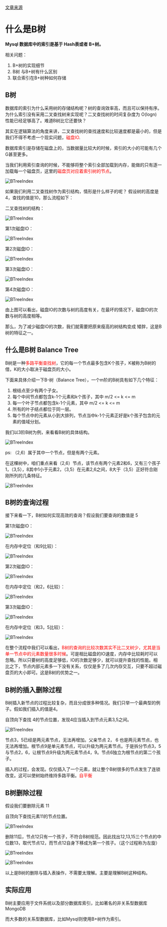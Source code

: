 
[文章来源](https://juejin.im/post/5c31f64c6fb9a049ac794ffc)

# 什么是B树

**Mysql 数据库中的索引是基于 Hash表或者 B+树。**

相关问题：

1. B+树的实现细节
2. B树 与B+树有什么区别
3. 联合索引在B+树种如何存储

## B树

数据库的索引为什么采用树的存储结构呢？树的查询效率高，而且可以保持有序。为什么索引没有采用二叉查找树来实现呢？二叉查找树的时间复杂度为 O(logn) 性能已经足够高了。难道B树比它还要快？


其实在逻辑算法的角度来讲，二叉查找树的查找速度和比较速度都是最小的，但是我们不得不考虑一个现实问题，<font color = 'red'>磁盘IO</font>.

数据库索引是存储在磁盘上的，当数据量比较大的时候，索引的大小的可能有几个G甚至更多。

当我们利用索引查询的时候，不能够将整个索引全部加载到内存，能做的只有逐一加载每一个磁盘页，这里的<font color = 'red'>磁盘页对应着索引树的节点</font>。

![BTreeIndex](../images/BTree-1.png)

如果我们利用二叉查找树作为索引结构，情形是什么样子的呢？ 假设树的高度是4，查找的值是10，那么流程如下：

二叉查找树的结构：


![BTreeIndex](../images/BTree-2.png)

第1次磁盘IO：

![BTreeIndex](../images/BTree-3.png)

第2次磁盘IO：

![BTreeIndex](../images/BTree-4.png)


第3次磁盘IO：

![BTreeIndex](../images/BTree-5.png)

第4次磁盘IO：


![BTreeIndex](../images/BTree-6.png)


由上图可以看出，磁盘IO的次数与树的高度有关，在最坏的情况下，磁盘IO的次数与树的高度相等。

那么，为了减少磁盘IO的次数，我们就需要把原来瘦高的树结构变成 矮胖，这是B树的特征之一。

## 什么是B树 Balance Tree

B树是一种<font color='red'>多路平衡查找树</font>，它的每一个节点最多包含K个孩子，K被称为B树的借，K的大小取决于磁盘页的大小。


下面来具体介绍一下B-树（Balance Tree），一个m阶的B树具有如下几个特征：

1. 根结点至少有两个子女。
2. 每个中间节点都包含k-1个元素和k个孩子，其中 m/2 <= k <= m
3. 每一个叶子节点都包含k-1个元素，其中 m/2 <= k <= m
4. 所有的叶子结点都位于同一层。
5. 每个节点中的元素从小到大排列，节点当中k-1个元素正好是k个孩子包含的元素的值域分划。

我们以3阶B树为例，来看看B树的具体结构。

![BTreeIndex](../images/BTree-7.png)

ps: （2,6）属于其中一个节点，但是有两个元素。

在这棵树中，咱们重点来看（2,6）节点，该节点有两个元素2和6，又有三个孩子 1，（3,5），8其中1小于元素2，（3,5）在元素2,6之间，8大于（3,5）正好符合刚刚所列的几条特征。

![BTreeIndex](../images/BTree-8.png)

## B树的查询过程

接下来看一下，B树如何实现高效的查询？假设我们要查询的数值是 5

第1次磁盘IO：

![BTreeIndex](../images/BTree-9.png)

在内存中定位（和9比较）：

![BTreeIndex](../images/BTree-10.png)

第2次磁盘IO：

![BTreeIndex](../images/BTree-11.png)

在内存中定位（和2，6比较）：

![BTreeIndex](../images/BTree-12.png)

第3次磁盘IO：

![BTreeIndex](../images/BTree-13.png)

在内存中定位（和3，5比较）：

![BTreeIndex](../images/BTree-14.png)

在整个流程中我们可以看出，<font color='red'>B树的查询的比较次数其实不比二叉树少，尤其是当单一节点中的元素数量很多时候</font>。可是相比磁盘的IO速度，内存中比较耗时可以忽略。所以只要树的高度足够低，IO的次数足够少，就可以提升查找的性能。相比之下，节点内部元素多一下没有关系，仅仅是多了几次内存交互，只要不超过磁盘页的大小即可。这是B树的优势之一。

## B树的插入删除过程

B树插入新节点的过程比较复杂，而且分成很多种情况。我们只举一个最典型的例子。假如我们插入的值是4。

自顶向下查找 4的节点位置，发现4应当插入到节点元素3,5之间。

![BTreeIndex](../images/BTree-15.png)

节点3，5已经是两元素节点，无法再增加。父亲节点 2， 6 也是两元素节点，也无法再增加。根节点9是单元素节点，可以升级为两元素节点。于是拆分节点3，5与节点2，6，让根节点9升级为两元素节点4，9。节点6独立为根节点的第二个孩子。

插入的过程，会发现。仅仅插入了一个元素，就让整个B树很多的节点发生了连锁改变。这可以使树始终维持多路平衡。<font color ='red'>自平衡</font>

## B树删除过程

假设我们要删除元素 11

自顶向下查找元素11的节点位置。

![BTreeIndex](../images/BTree-16.png)


删除11后，节点12只有一个孩子，不符合B树规范。因此找出12,13,15三个节点的中位数13，取代节点12，而节点12自身下移成为第一个孩子。（这个过程称为左旋）

![BTreeIndex](../images/BTree-17.png)

![BTreeIndex](../images/BTree-18.png)

以上是B树的删除与插入表操作，不需要太理解。主要是理解B树这种结构。

## 实际应用

B树主要应用于文件系统以及部分数据库索引，比如著名的非关系型数据库MongoDB

而大多数的关系型数据库，比如Mysql则使用B+树作为索引。